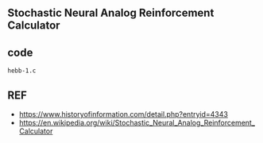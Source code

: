 ## Stochastic Neural Analog Reinforcement Calculator



## code
`hebb-1.c`





## REF
- https://www.historyofinformation.com/detail.php?entryid=4343
- https://en.wikipedia.org/wiki/Stochastic_Neural_Analog_Reinforcement_Calculator

